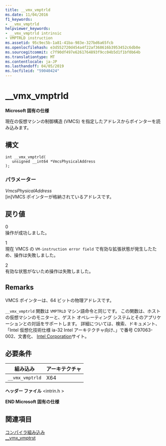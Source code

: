 ```yaml
---
title: __vmx_vmptrld
ms.date: 11/04/2016
f1_keywords:
- __vmx_vmptrld
helpviewer_keywords:
- __vmx_vmptrld intrinsic
- VMPTRLD instruction
ms.assetid: 95c9ec5b-1a81-41ba-983e-327bd6a65fcb
ms.openlocfilehash: e3d552720d454a4f22af368616b3953452c6db0e
ms.sourcegitcommit: c7f90df497e6261764893f9cc04b5d1f1bf0b64b
ms.translationtype: MT
ms.contentlocale: ja-JP
ms.lasthandoff: 04/05/2019
ms.locfileid: "59040424"
---
```

# <a name="vmxvmptrld"></a>__vmx_vmptrld

**Microsoft 固有の仕様**

現在の仮想マシンの制御構造 (VMCS) を指定したアドレスからポインターを読み込みます。

## <a name="syntax"></a>構文

```
int __vmx_vmptrld(
   unsigned __int64 *VmcsPhysicalAddress
);
```

### <a name="parameters"></a>パラメーター

*VmcsPhysicalAddress*<br/>
[in]VMCS ポインターが格納されているアドレスです。

## <a name="return-value"></a>戻り値

0<br/>
操作が成功しました。

1<br/>
現在 VMCS の `VM-instruction error field` で有効な拡張状態が発生したため、操作は失敗しました。

2<br/>
有効な状態がないため操作は失敗しました。

## <a name="remarks"></a>Remarks

VMCS ポインターは、64 ビットの物理アドレスです。

`__vmx_vmptrld` 関数は `VMPTRLD` マシン語命令と同じです。 この関数は、ホストの仮想マシンのモニターと、ゲスト オペレーティング システムとそのアプリケーションとの対話をサポートします。 詳細については、検索、ドキュメント、「Intel 仮想化技術仕様 ia-32 Intel アーキテクチャ向け、」で番号 C97063-002、文書化、 [Intel Corporation](https://software.intel.com/articles/intel-sdm)サイト。

## <a name="requirements"></a>必要条件

|組み込み|アーキテクチャ|
|---------------|------------------|
|`__vmx_vmptrld`|X64|

**ヘッダー ファイル** \<intrin.h >

**END Microsoft 固有の仕様**

## <a name="see-also"></a>関連項目

[コンパイラ組み込み](../intrinsics/compiler-intrinsics.md)<br/>
[__vmx_vmptrst](../intrinsics/vmx-vmptrst.md)